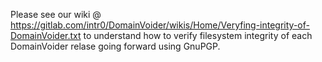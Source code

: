 Please see our wiki @ https://gitlab.com/intr0/DomainVoider/wikis/Home/Veryfing-integrity-of-DomainVoider.txt to understand how to verify filesystem integrity of each DomainVoider relase going forward using GnuPGP.
